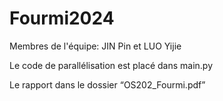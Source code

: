 # Fourmi2024

Membres de l'équipe: JIN Pin et LUO Yijie

Le code de parallélisation est placé dans main.py

Le rapport dans le dossier “OS202_Fourmi.pdf”
